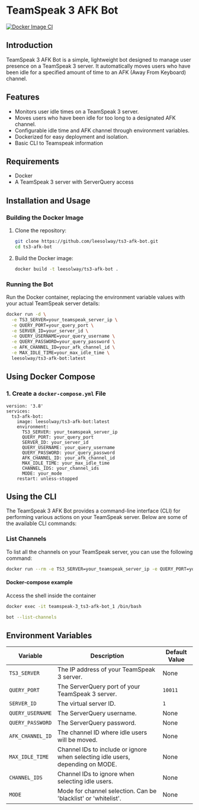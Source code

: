 # TeamSpeak 3 AFK Bot

[![Docker Image CI](https://github.com/leesolway/ts3-afk-bot/actions/workflows/docker-publish.yml/badge.svg?branch=main)](https://github.com/leesolway/ts3-afk-bot/actions/workflows/docker-publish.yml)

## Introduction
TeamSpeak 3 AFK Bot is a simple, lightweight bot designed to manage user presence on a TeamSpeak 3 server. It automatically moves users who have been idle for a specified amount of time to an AFK (Away From Keyboard) channel.

## Features
- Monitors user idle times on a TeamSpeak 3 server.
- Moves users who have been idle for too long to a designated AFK channel.
- Configurable idle time and AFK channel through environment variables.
- Dockerized for easy deployment and isolation.
- Basic CLI to Teamspeak information

## Requirements
- Docker
- A TeamSpeak 3 server with ServerQuery access

## Installation and Usage

### Building the Docker Image
1. Clone the repository:
    ```bash
    git clone https://github.com/leesolway/ts3-afk-bot.git
    cd ts3-afk-bot
    ```
2. Build the Docker image:
    ```bash
    docker build -t leesolway/ts3-afk-bot .
    ```

### Running the Bot
Run the Docker container, replacing the environment variable values with your actual TeamSpeak server details:
```bash
docker run -d \
  -e TS3_SERVER=your_teamspeak_server_ip \
  -e QUERY_PORT=your_query_port \
  -e SERVER_ID=your_server_id \
  -e QUERY_USERNAME=your_query_username \
  -e QUERY_PASSWORD=your_query_password \
  -e AFK_CHANNEL_ID=your_afk_channel_id \
  -e MAX_IDLE_TIME=your_max_idle_time \
  leesolway/ts3-afk-bot:latest
```

## Using Docker Compose

### 1. Create a `docker-compose.yml` File

```
version: '3.8'
services:
  ts3-afk-bot:
    image: leesolway/ts3-afk-bot:latest
    environment:
      TS3_SERVER: your_teamspeak_server_ip
      QUERY_PORT: your_query_port
      SERVER_ID: your_server_id
      QUERY_USERNAME: your_query_username
      QUERY_PASSWORD: your_query_password
      AFK_CHANNEL_ID: your_afk_channel_id
      MAX_IDLE_TIME: your_max_idle_time
      CHANNEL_IDS: your_channel_ids
      MODE: your_mode
    restart: unless-stopped
```

## Using the CLI

The TeamSpeak 3 AFK Bot provides a command-line interface (CLI) for performing various actions on your TeamSpeak server. Below are some of the available CLI commands:

### List Channels

To list all the channels on your TeamSpeak server, you can use the following command:

```bash
docker run --rm -e TS3_SERVER=your_teamspeak_server_ip -e QUERY_PORT=your_query_port -e QUERY_USERNAME=your_query_username -e QUERY_PASSWORD=your_query_password leesolway/ts3-afk-bot list-channels
```

#### Docker-compose example

Access the shell inside the container

```bash
docker exec -it teamspeak-3_ts3-afk-bot_1 /bin/bash
```

```bash
bot --list-channels
```
## Environment Variables

| Variable                | Description                                          | Default Value  |
|-------------------------|------------------------------------------------------|----------------|
| `TS3_SERVER`            | The IP address of your TeamSpeak 3 server.           | None           |
| `QUERY_PORT`            | The ServerQuery port of your TeamSpeak 3 server.     | `10011`        |
| `SERVER_ID`             | The virtual server ID.                               | `1`            |
| `QUERY_USERNAME`        | The ServerQuery username.                            | None           |
| `QUERY_PASSWORD`        | The ServerQuery password.                            | None           |
| `AFK_CHANNEL_ID`        | The channel ID where idle users will be moved.       | None           |
| `MAX_IDLE_TIME`         | Channel IDs to include or ignore when selecting idle users, depending on MODE. | None  |
| `CHANNEL_IDS`           | Channel IDs to ignore when selecting idle users.     | None           |
| `MODE`                  | Mode for channel selection. Can be 'blacklist' or 'whitelist'.        | None |

